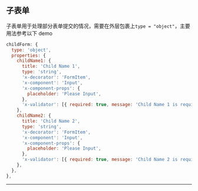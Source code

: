 ## 子表单

子表单用于处理部分表单提交的情况，需要在外层包裹上`type = "object"`，主要用法参考以下 demo

```js
childForm: {
  type: 'object',
  properties: {
    childName1: {
      title: 'Child Name 1',
      type: 'string',
      'x-decorator': 'FormItem',
      'x-component': 'Input',
      'x-component-props': {
        placeholder: 'Please Input',
      },
      'x-validator': [{ required: true, message: 'Child Name 1 is required' }],
    },
    childName2: {
      title: 'Child Name 2',
      type: 'string',
      'x-decorator': 'FormItem',
      'x-component': 'Input',
      'x-component-props': {
        placeholder: 'Please Input',
      },
      'x-validator': [{ required: true, message: 'Child Name 2 is required' }],
    },
  },
},
```

---

<code src="./child-form.tsx"></code>
